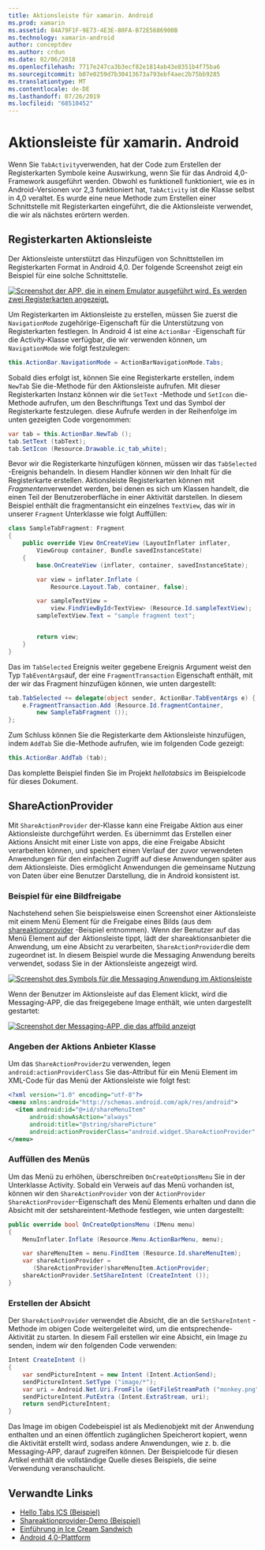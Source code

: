 ```yaml
---
title: Aktionsleiste für xamarin. Android
ms.prod: xamarin
ms.assetid: 84A79F1F-9E73-4E3E-80FA-B72E5686900B
ms.technology: xamarin-android
author: conceptdev
ms.author: crdun
ms.date: 02/06/2018
ms.openlocfilehash: 7717e247ca3b3ecf82e1814ab43e8351b4f75ba6
ms.sourcegitcommit: b07e0259d7b30413673a793ebf4aec2b75bb9285
ms.translationtype: MT
ms.contentlocale: de-DE
ms.lasthandoff: 07/26/2019
ms.locfileid: "68510452"
---
```

# <a name="actionbar-for-xamarinandroid"></a>Aktionsleiste für xamarin. Android

Wenn Sie `TabActivity`verwenden, hat der Code zum Erstellen der Registerkarten Symbole keine Auswirkung, wenn Sie für das Android 4,0-Framework ausgeführt werden. Obwohl es funktionell funktioniert, wie es in Android-Versionen vor 2,3 funktioniert hat, `TabActivity` ist die Klasse selbst in 4,0 veraltet. Es wurde eine neue Methode zum Erstellen einer Schnittstelle mit Registerkarten eingeführt, die die Aktionsleiste verwendet, die wir als nächstes erörtern werden.


## <a name="action-bar-tabs"></a>Registerkarten Aktionsleiste

Der Aktionsleiste unterstützt das Hinzufügen von Schnittstellen im Registerkarten Format in Android 4,0.
Der folgende Screenshot zeigt ein Beispiel für eine solche Schnittstelle.

[![Screenshot der APP, die in einem Emulator ausgeführt wird. Es werden zwei Registerkarten angezeigt.](action-bar-images/25-actionbartabs.png)](action-bar-images/25-actionbartabs.png#lightbox)

Um Registerkarten im Aktionsleiste zu erstellen, müssen Sie zuerst die `NavigationMode` zugehörige-Eigenschaft für die Unterstützung von Registerkarten festlegen. In Android 4 ist eine `ActionBar` -Eigenschaft für die Activity-Klasse verfügbar, die wir verwenden können, um `NavigationMode` wie folgt festzulegen:

```csharp
this.ActionBar.NavigationMode = ActionBarNavigationMode.Tabs;
```

Sobald dies erfolgt ist, können Sie eine Registerkarte erstellen, indem `NewTab` Sie die-Methode für den Aktionsleiste aufrufen. Mit dieser Registerkarten Instanz können wir die `SetText` -Methode und `SetIcon` die-Methode aufrufen, um den Beschriftungs Text und das Symbol der Registerkarte festzulegen. diese Aufrufe werden in der Reihenfolge im unten gezeigten Code vorgenommen:

```csharp
var tab = this.ActionBar.NewTab ();
tab.SetText (tabText);
tab.SetIcon (Resource.Drawable.ic_tab_white);
```

Bevor wir die Registerkarte hinzufügen können, müssen wir das `TabSelected` -Ereignis behandeln. In diesem Handler können wir den Inhalt für die Registerkarte erstellen. Aktionsleiste Registerkarten können mit *Fragmenten*verwendet werden, bei denen es sich um Klassen handelt, die einen Teil der Benutzeroberfläche in einer Aktivität darstellen. In diesem Beispiel enthält die fragmentansicht ein einzelnes `TextView`, das wir in unserer `Fragment` Unterklasse wie folgt Auffüllen:

```csharp
class SampleTabFragment: Fragment
{           
    public override View OnCreateView (LayoutInflater inflater,
        ViewGroup container, Bundle savedInstanceState)
    {
        base.OnCreateView (inflater, container, savedInstanceState);

        var view = inflater.Inflate (
            Resource.Layout.Tab, container, false);

        var sampleTextView =
            view.FindViewById<TextView> (Resource.Id.sampleTextView);            
        sampleTextView.Text = "sample fragment text";


        return view;
    }
}
```

Das im `TabSelected` Ereignis weiter gegebene Ereignis Argument weist den Typ `TabEventArgs`auf, der eine `FragmentTransaction` Eigenschaft enthält, mit der wir das Fragment hinzufügen können, wie unten dargestellt:

```csharp
tab.TabSelected += delegate(object sender, ActionBar.TabEventArgs e) {             
    e.FragmentTransaction.Add (Resource.Id.fragmentContainer,
        new SampleTabFragment ());
};
```

Zum Schluss können Sie die Registerkarte dem Aktionsleiste hinzufügen, indem `AddTab` Sie die-Methode aufrufen, wie im folgenden Code gezeigt:

```csharp
this.ActionBar.AddTab (tab);
```

Das komplette Beispiel finden Sie im Projekt *hellotabsics* im Beispielcode für dieses Dokument.


## <a name="shareactionprovider"></a>ShareActionProvider

Mit `ShareActionProvider` der-Klasse kann eine Freigabe Aktion aus einer Aktionsleiste durchgeführt werden. Es übernimmt das Erstellen einer Aktions Ansicht mit einer Liste von apps, die eine Freigabe Absicht verarbeiten können, und speichert einen Verlauf der zuvor verwendeten Anwendungen für den einfachen Zugriff auf diese Anwendungen später aus dem Aktionsleiste. Dies ermöglicht Anwendungen die gemeinsame Nutzung von Daten über eine Benutzer Darstellung, die in Android konsistent ist.


### <a name="image-sharing-example"></a>Beispiel für eine Bildfreigabe

Nachstehend sehen Sie beispielsweise einen Screenshot einer Aktionsleiste mit einem Menü Element für die Freigabe eines Bilds (aus dem [shareaktionprovider](https://developer.xamarin.com/samples/monodroid/ShareActionProviderDemo/) -Beispiel entnommen). Wenn der Benutzer auf das Menü Element auf der Aktionsleiste tippt, lädt der shareaktionsanbieter die Anwendung, um eine Absicht zu verarbeiten, `ShareActionProvider`die dem zugeordnet ist. In diesem Beispiel wurde die Messaging Anwendung bereits verwendet, sodass Sie in der Aktionsleiste angezeigt wird.

[![Screenshot des Symbols für die Messaging Anwendung im Aktionsleiste](action-bar-images/09-shareactionprovider.png)](action-bar-images/09-shareactionprovider.png#lightbox)


Wenn der Benutzer im Aktionsleiste auf das Element klickt, wird die Messaging-APP, die das freigegebene Image enthält, wie unten dargestellt gestartet:

[![Screenshot der Messaging-APP, die das affbild anzeigt](action-bar-images/10-messagewithimage.png)](action-bar-images/10-messagewithimage.png#lightbox)


### <a name="specifying-the-action-provider-class"></a>Angeben der Aktions Anbieter Klasse

Um das `ShareActionProvider`zu verwenden, legen `android:actionProviderClass` Sie das-Attribut für ein Menü Element im XML-Code für das Menü der Aktionsleiste wie folgt fest:

```xml
<?xml version="1.0" encoding="utf-8"?>
<menu xmlns:android="http://schemas.android.com/apk/res/android">
  <item android:id="@+id/shareMenuItem"
      android:showAsAction="always"
      android:title="@string/sharePicture"
      android:actionProviderClass="android.widget.ShareActionProvider" />
</menu>
```


### <a name="inflating-the-menu"></a>Auffüllen des Menüs

Um das Menü zu erhöhen, überschreiben `OnCreateOptionsMenu` Sie in der Unterklasse Activity. Sobald ein Verweis auf das Menü vorhanden ist, können wir den `ShareActionProvider` von der `ActionProvider` `ShareActionProvider`-Eigenschaft des Menü Elements erhalten und dann die Absicht mit der setshareintent-Methode festlegen, wie unten dargestellt:

```csharp
public override bool OnCreateOptionsMenu (IMenu menu)
{
    MenuInflater.Inflate (Resource.Menu.ActionBarMenu, menu);       

    var shareMenuItem = menu.FindItem (Resource.Id.shareMenuItem);           
    var shareActionProvider =
       (ShareActionProvider)shareMenuItem.ActionProvider;
    shareActionProvider.SetShareIntent (CreateIntent ());
}
```


### <a name="creating-the-intent"></a>Erstellen der Absicht

Der `ShareActionProvider` verwendet die Absicht, die an die `SetShareIntent` -Methode im obigen Code weitergeleitet wird, um die entsprechende-Aktivität zu starten. In diesem Fall erstellen wir eine Absicht, ein Image zu senden, indem wir den folgenden Code verwenden:

```csharp
Intent CreateIntent ()
{  
    var sendPictureIntent = new Intent (Intent.ActionSend);
    sendPictureIntent.SetType ("image/*");
    var uri = Android.Net.Uri.FromFile (GetFileStreamPath ("monkey.png"));          
    sendPictureIntent.PutExtra (Intent.ExtraStream, uri);
    return sendPictureIntent;
}
```

Das Image im obigen Codebeispiel ist als Medienobjekt mit der Anwendung enthalten und an einen öffentlich zugänglichen Speicherort kopiert, wenn die Aktivität erstellt wird, sodass andere Anwendungen, wie z. b. die Messaging-APP, darauf zugreifen können. Der Beispielcode für diesen Artikel enthält die vollständige Quelle dieses Beispiels, die seine Verwendung veranschaulicht.



## <a name="related-links"></a>Verwandte Links

- [Hello Tabs ICS (Beispiel)](https://developer.xamarin.com/samples/monodroid/HelloTabsICS/)
- [Shareaktionprovider-Demo (Beispiel)](https://developer.xamarin.com/samples/monodroid/ShareActionProviderDemo/)
- [Einführung in Ice Cream Sandwich](http://www.android.com/about/ice-cream-sandwich/)
- [Android 4,0-Plattform](https://developer.android.com/sdk/android-4.0.html)
